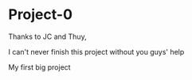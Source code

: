 # Project-0

Thanks to JC and Thuy, 

I can't never finish this project without you guys' help

My first big project
